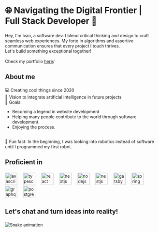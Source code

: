 <h1 align="left">🌐 Navigating the Digital Frontier | Full Stack Developer 🚀</h1>

###

<p align="left">Hey, I'm Ivan, a software dev. I blend critical thinking and design to craft seamless web experiences. My forte in algorithms and assertive communication ensures that every project I touch thrives.<br>Let's build something exceptional together!<br><br>Check my portfolio <a href="https://icortes99.netlify.app">here</a>/</p>

###

<h2 align="left">About me</h2>

###

<p align="left">💻 Creating cool things since 2020<br>🤖 Vision to integrate artificial intelligence in future projects<br>🎯 Goals: <br> <ul> <li>Becoming a legend in website development</li> <li>Helping many people contribute to the world through software development.</li> <li>Enjoying the process.</li> </ul> <br>🎲 Fun fact: In the beginning, I was looking into robotics instead of software until I programmed my first robot.</p>

###

<h2 align="left">Proficient in</h2>

###

<div align="left">
  <img src="https://cdn.jsdelivr.net/gh/devicons/devicon/icons/javascript/javascript-original.svg" height="40" alt="javascript logo"  />
  <img width="12" />
  <img src="https://cdn.jsdelivr.net/gh/devicons/devicon/icons/typescript/typescript-original.svg" height="40" alt="typescript logo"  />
  <img width="12" />
  <img src="https://cdn.jsdelivr.net/gh/devicons/devicon/icons/react/react-original.svg" height="40" alt="react logo"  />
  <img width="12" />
  <img src="https://cdn.jsdelivr.net/gh/devicons/devicon/icons/nextjs/nextjs-original.svg" height="40" alt="nextjs logo"  />
  <img width="12" />
  <img src="https://cdn.jsdelivr.net/gh/devicons/devicon/icons/nodejs/nodejs-original.svg" height="40" alt="nodejs logo"  />
  <img width="12" />
  <img src="https://cdn.jsdelivr.net/gh/devicons/devicon/icons/nestjs/nestjs-plain.svg" height="40" alt="nestjs logo"  />
  <img width="12" />
  <img src="https://cdn.jsdelivr.net/gh/devicons/devicon/icons/gatsby/gatsby-plain.svg" height="40" alt="gatsby logo"  />
  <img width="12" />
  <img src="https://cdn.jsdelivr.net/gh/devicons/devicon/icons/spring/spring-original.svg" height="40" alt="spring logo"  />
  <img width="12" />
  <img src="https://cdn.jsdelivr.net/gh/devicons/devicon/icons/graphql/graphql-plain.svg" height="40" alt="graphql logo"  />
  <img width="12" />
  <img src="https://cdn.jsdelivr.net/gh/devicons/devicon/icons/postgresql/postgresql-original.svg" height="40" alt="postgresql logo"  />
</div>

###

<h2 align="left">Let's chat and turn ideas into reality!</h2>

###

<img src="https://raw.githubusercontent.com/icortes99/icortes99/output/snake.svg" alt="Snake animation" />

###
